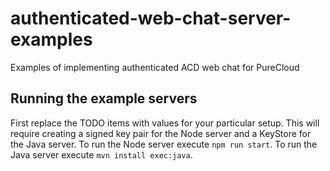 # authenticated-web-chat-server-examples
Examples of implementing authenticated ACD web chat for PureCloud

## Running the example servers

First replace the TODO items with values for your particular setup. This will require creating a 
signed key pair for the Node server and a KeyStore for the Java server. To run the Node server 
execute `npm run start`. To run the Java server execute `mvn install exec:java`.
